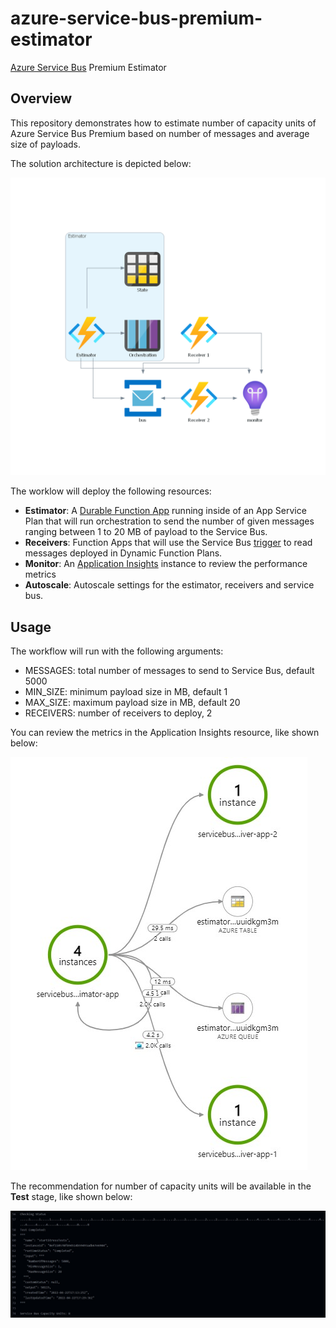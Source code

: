 # azure-service-bus-premium-estimator
[Azure Service Bus](https://docs.microsoft.com/en-us/azure/service-bus-messaging/) Premium Estimator

## Overview
This repository demonstrates how to estimate number of capacity units of Azure Service Bus Premium based on number of messages and average size of payloads.

The solution architecture is depicted below:

![diagram](docs/diagram.png)

The worklow will deploy the following resources:

-   **Estimator**: A [Durable Function App](https://docs.microsoft.com/en-us/azure/azure-functions/durable/durable-functions-overview) running inside of an App Service Plan that will run orchestration to send the number of given messages ranging between 1 to 20 MB of payload to the Service Bus. 
-   **Receivers**: Function Apps that will use the Service Bus [trigger](https://docs.microsoft.com/en-us/azure/azure-functions/functions-bindings-service-bus-trigger) to read messages deployed in Dynamic Function Plans.
-   **Monitor**: An [Application Insights](https://docs.microsoft.com/en-us/azure/azure-monitor/overview#application-insights) instance to review the performance metrics
-   **Autoscale**: Autoscale settings for the estimator, receivers and service bus.

## Usage
The workflow will run with the following arguments:

- MESSAGES: total number of messages to send to Service Bus, default 5000
- MIN_SIZE: minimum payload size in MB, default 1
- MAX_SIZE: maximum payload size in MB, default 20
- RECEIVERS: number of receivers to deploy, 2

You can review the metrics in the Application Insights resource, like shown below:

![Metrics](docs/metrics.jpg)

The recommendation for number of capacity units will be available in the **Test** stage, like shown below:

![Results](docs/results.jpg)